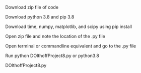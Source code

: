 Download zip file of code

Download python 3.8 and pip 3.8

Download time, numpy, matplotlib, and scipy using pip install 

Open zip file and note the location of the .py file

Open terminal or commandline equivalent and go to the .py file

Run python DOlthoffProject8.py or python3.8 

DOlthoffProject8.py